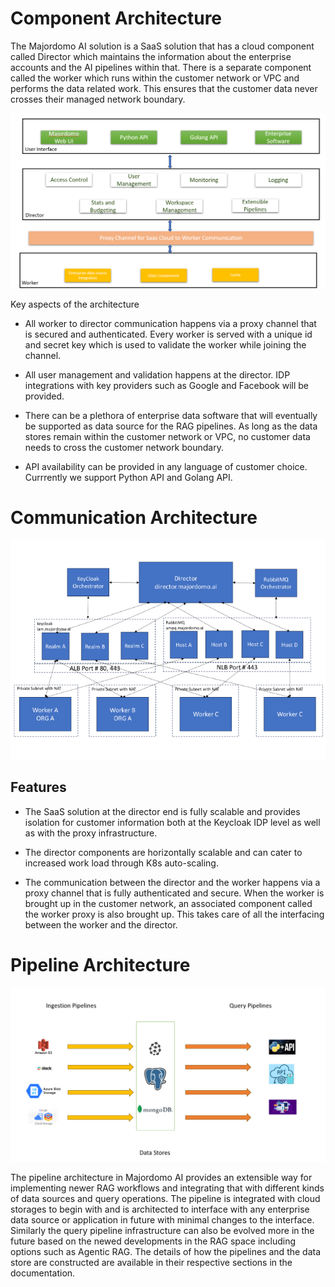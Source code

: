 # Component Architecture

The Majordomo AI solution is a SaaS solution that has a cloud component called Director which maintains the information about the enterprise accounts and the AI pipelines within that. There is a separate component called the worker which runs within the customer network or VPC and performs the data related work. This ensures that the customer data never crosses their managed network boundary. 

![Component Architecture](Architecture.png)

Key aspects of the architecture

- All worker to director communication happens via a proxy channel that is secured and authenticated. Every worker is served with a unique id and secret key which is used to validate the worker while joining the channel. 

- All user management and validation happens at the director. IDP integrations with key providers such as Google and Facebook will be provided. 

- There can be a plethora of enterprise data software that will eventually be supported as data source for the RAG pipelines. As long as the data stores remain within the customer network or VPC, no customer data needs to cross the customer network boundary.

- API availability can be provided in any language of customer choice. Currrently we support Python API and Golang API.

# Communication Architecture

![Communication Architecture](Communications.png)

## Features

- The SaaS solution at the director end is fully scalable and provides isolation for customer information both at the Keycloak IDP level as well as with the proxy infrastructure.

- The director components are horizontally scalable and can cater to increased work load through K8s auto-scaling. 

- The communication between the director and the worker happens via a proxy channel that is fully authenticated and secure. When the worker is brought up in the customer network, an associated component called the worker proxy is also brought up. This takes care of all the interfacing between the worker and the director.

# Pipeline Architecture
![Pipeline Architecture](Pipelines.png)

The pipeline architecture in Majordomo AI provides an extensible way for implementing newer RAG workflows and integrating that with different kinds of data sources and query operations. The pipeline is integrated with cloud storages to begin with and is architected to interface with any enterprise data source or application in future with minimal changes to the interface. Similarly the query pipeline infrastructure can also be evolved more in the future based on the newed developments in the RAG space including options such as Agentic RAG. The details of how the pipelines and the data store are constructed are available in their respective sections in the documentation. 
